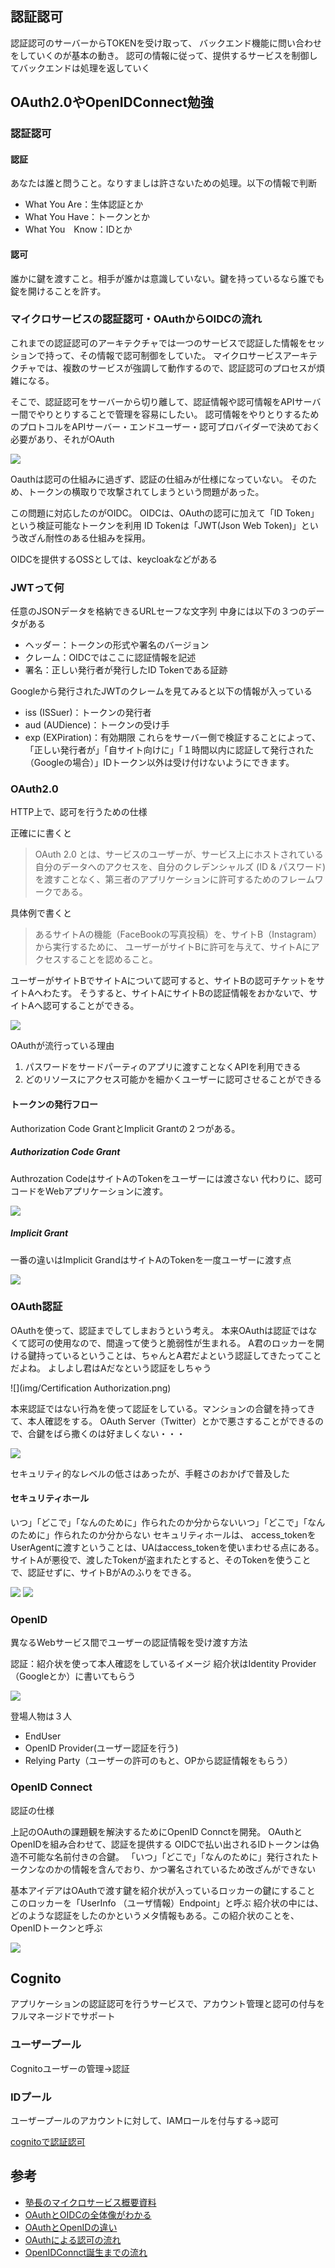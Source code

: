 ## 認証認可
認証認可のサーバーからTOKENを受け取って、 バックエンド機能に問い合わせをしていくのが基本の動き。
認可の情報に従って、提供するサービスを制御してバックエンドは処理を返していく

## OAuth2.0やOpenIDConnect勉強
### 認証認可
#### 認証
あなたは誰と問うこと。なりすましは許さないための処理。以下の情報で判断
- What You Are：生体認証とか
- What You Have：トークンとか
- What You　Know：IDとか

#### 認可
誰かに鍵を渡すこと。相手が誰かは意識していない。鍵を持っているなら誰でも錠を開けることを許す。



### マイクロサービスの認証認可・OAuthからOIDCの流れ
これまでの認証認可のアーキテクチャでは一つのサービスで認証した情報をセッションで持って、その情報で認可制御をしていた。
マイクロサービスアーキテクチャでは、複数のサービスが強調して動作するので、認証認可のプロセスが煩雑になる。

そこで、認証認可をサーバーから切り離して、認証情報や認可情報をAPIサーバー間でやりとりすることで管理を容易にしたい。
認可情報をやりとりするためのプロトコルをAPIサーバー・エンドユーザー・認可プロバイダーで決めておく必要があり、それがOAuth

![](img/oauth_motivation.png)

Oauthは認可の仕組みに過ぎず、認証の仕組みが仕様になっていない。
そのため、トークンの横取りで攻撃されてしまうという問題があった。

この問題に対応したのがOIDC。
OIDCは、OAuthの認可に加えて「ID Token」という検証可能なトークンを利用
ID Tokenは「JWT(Json Web Token)」という改ざん耐性のある仕組みを採用。

OIDCを提供するOSSとしては、keycloakなどがある

### JWTって何
任意のJSONデータを格納できるURLセーフな文字列
中身には以下の３つのデータがある
- ヘッダー：トークンの形式や署名のバージョン
- クレーム：OIDCではここに認証情報を記述
- 署名：正しい発行者が発行したID Tokenである証跡

Googleから発行されたJWTのクレームを見てみると以下の情報が入っている
- iss (ISSuer)：トークンの発行者
- aud (AUDience)：トークンの受け手
- exp (EXPiration)：有効期限
これらをサーバー側で検証することによって、「正しい発行者が」「自サイト向けに」「１時間以内に認証して発行された（Googleの場合）」IDトークン以外は受け付けないようにできます。


### OAuth2.0
HTTP上で、認可を行うための仕様

正確にに書くと
> OAuth 2.0 とは、サービスのユーザーが、サービス上にホストされている自分のデータへのアクセスを、自分のクレデンシャルズ (ID & パスワード) を渡すことなく、第三者のアプリケーションに許可するためのフレームワークである。

具体例で書くと
> あるサイトAの機能（FaceBookの写真投稿）を、サイトB（Instagram）から実行するために、
ユーザーがサイトBに許可を与えて、サイトAにアクセスすることを認めること。

ユーザーがサイトBでサイトAについて認可すると、サイトBの認可チケットをサイトAへわたす。
そうすると、サイトAにサイトBの認証情報をおかないで、サイトAへ認可することができる。

![](img/oauth_flow.png)

OAuthが流行っている理由
1. パスワードをサードパーティのアプリに渡すことなくAPIを利用できる
2. どのリソースにアクセス可能かを細かくユーザーに認可させることができる

#### トークンの発行フロー
Authorization Code GrantとImplicit Grantの２つがある。


##### Authorization Code Grant
Authrozation CodeはサイトAのTokenをユーザーには渡さない
代わりに、認可コードをWebアプリケーションに渡す。

![](img/code_grant.png)

##### Implicit Grant
一番の違いはImplicit GrandはサイトAのTokenを一度ユーザーに渡す点

![](img/implicit_grant.png)



### OAuth認証
OAuthを使って、認証までしてしまおうという考え。
本来OAuthは認証ではなくて認可の使用なので、間違って使うと脆弱性が生まれる。
A君のロッカーを開ける鍵持っているということは、ちゃんとA君だよという認証してきたってことだよね。
よしよし君はAだなという認証をしちゃう


![](img/Certification Authorization.png)

本来認証ではない行為を使って認証をしている。マンションの合鍵を持ってきて、本人確認をする。
OAuth Server（Twitter）とかで悪さすることができるので、合鍵をばら撒くのは好ましくない・・・

![](img/OAuth.png)

セキュリティ的なレベルの低さはあったが、手軽さのおかげで普及した

#### セキュリティホール
いつ」「どこで」「なんのために」作られたのか分からないいつ」「どこで」「なんのために」作られたのか分からない
セキュリティホールは、 access_tokenをUserAgentに渡すということは、UAはaccess_tokenを使いまわせる点にある。
サイトAが悪役で、渡したTokenが盗まれたとすると、そのTokenを使うことで、認証せずに、サイトBがAのふりをできる。

![](img/security_hole_1.png)
![](img/security_hole_2.png)

### OpenID
異なるWebサービス間でユーザーの認証情報を受け渡す方法

認証：紹介状を使って本人確認をしているイメージ
紹介状はIdentity Provider（Googleとか）に書いてもらう

![](img/openid.png)

登場人物は３人
- EndUser
- OpenID Provider(ユーザー認証を行う)
- Relying Party（ユーザーの許可のもと、OPから認証情報をもらう）



### OpenID Connect
認証の仕様

上記のOAuthの課題観を解決するためにOpenID Connctを開発。 
OAuthとOpenIDを組み合わせて、認証を提供する
OIDCで払い出されるIDトークンは偽造不可能な名前付きの合鍵。
「いつ」「どこで」「なんのために」発行されたトークンなのかの情報を含んでおり、かつ署名されているため改ざんができない

基本アイデアはOAuthで渡す鍵を紹介状が入っているロッカーの鍵にすること
このロッカーを「UserInfo （ユーザ情報）Endpoint」と呼ぶ
紹介状の中には、どのような認証をしたのかというメタ情報もある。この紹介状のことを、OpenIDトークンと呼ぶ

![](img/openid_connect.png)


## Cognito
アプリケーションの認証認可を行うサービスで、アカウント管理と認可の付与をフルマネージドでサポート
### ユーザープール
Cognitoユーザーの管理→認証


### IDプール
ユーザープールのアカウントに対して、IAMロールを付与する→認可


[cognitoで認証認可](https://qiita.com/UpAllNight/items/ec522da70a6fe86a1d16)


## 参考
- [塾長のマイクロサービス概要資料](https://debugroom.github.io/technical-academy/forum/202104/cloudnative_app.html)
- [OAuthとOIDCの全体像がわかる](https://atmarkit.itmedia.co.jp/ait/articles/1708/31/news011.html)
- [OAuthとOpenIDの違い](https://www.sakimura.org/2011/05/1087/)
- [OAuthによる認可の流れ](https://www.slideshare.net/ph1ph2sa25/oauth20-46144252)
- [OpenIDConnct誕生までの流れ](https://qiita.com/TakahikoKawasaki/items/f2a0d25a4f05790b3baa)


